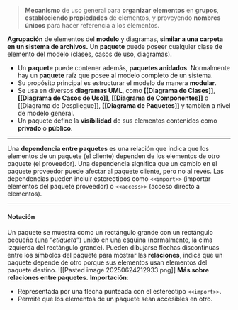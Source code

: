 > **Mecanismo** de uso general para **organizar** **elementos** en **grupos**, **estableciendo propiedades** de elementos, y proveyendo **nombres únicos** para hacer referencia a los elementos.

**Agrupación** de elementos del **modelo** y diagramas, **similar a una carpeta en un sistema de archivos.**
Un **paquete** puede poseer cualquier clase de elemento del modelo (clases, casos de uso, diagramas).
- Un **paquete** puede contener además, **paquetes anidados**. Normalmente hay un **paquete** raíz que posee al modelo completo de un sistema.
- Su propósito principal es estructurar el modelo de manera **modular**.
- Se usa en diversos **diagramas UML**, como **[[Diagrama de Clases]]**, **[[Diagrama de Casos de Uso]]**, **[[Diagrama de Componentes]]** o [[Diagrama de Despliegue]], **[[Diagrama de Paquetes]]** y también a nivel de modelo general.
- Un paquete define la **visibilidad** de sus elementos contenidos como **privado** o **público**.
****
Una **dependencia entre paquetes** es una relación que indica que los elementos de un paquete (el cliente) dependen de los elementos de otro paquete (el proveedor).
Una dependencia significa que un cambio en el paquete proveedor puede afectar al paquete cliente, pero no al revés.
Las dependencias pueden incluir estereotipos como `<<import>>` (importar elementos del paquete proveedor) o `<<access>>` (acceso directo a elementos).
****
#### **Notación**
Un paquete se muestra como un rectángulo grande con un rectángulo pequeño (una “*etiqueta*”) unido en una esquina (normalmente, la cima izquierda del rectángulo grande).
Pueden dibujarse flechas discontinuas entre los símbolos del paquete para mostrar las **relaciones**, indica que un paquete depende de otro porque sus elementos usan elementos del paquete destino.
![[Pasted image 20250624212933.png]]
**Más sobre relaciones entre paquetes.** **Importación**:
- Representada por una flecha punteada con el estereotipo `<<import>>`.
- Permite que los elementos de un paquete sean accesibles en otro.